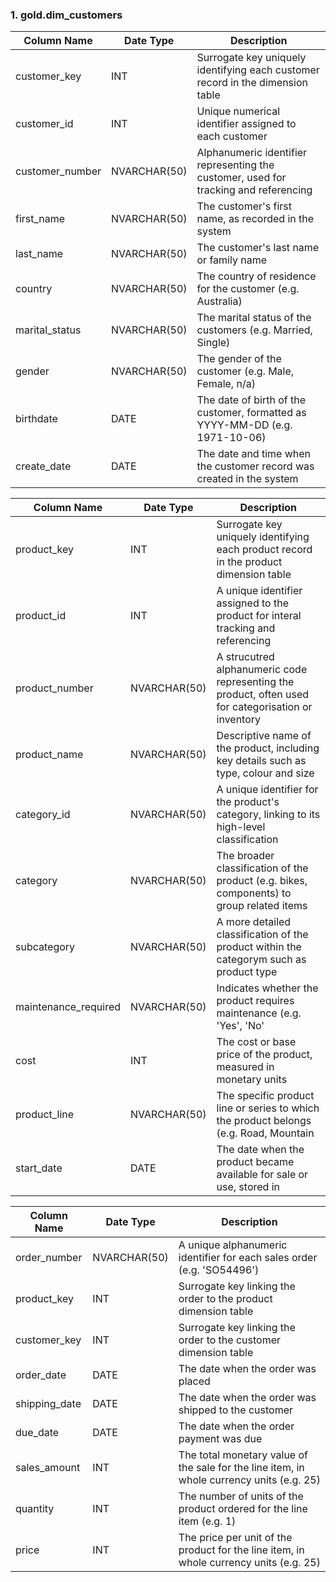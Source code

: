 ### 1. gold.dim_customers ###

| Column Name | Date Type | Description
| --- | --- | --- |
| customer_key | INT | Surrogate key uniquely identifying each customer record in the dimension table |
| customer_id | INT | Unique numerical identifier assigned to each customer |
| customer_number| NVARCHAR(50) | Alphanumeric identifier representing the customer, used for tracking and referencing
| first_name | NVARCHAR(50) | The customer's first name, as recorded in the system |
| last_name | NVARCHAR(50) | The customer's last name or family name |
| country | NVARCHAR(50) | The country of residence for the customer (e.g. Australia) |
| marital_status | NVARCHAR(50) | The marital status of the customers (e.g. Married, Single) |
| gender | NVARCHAR(50) | The gender of the customer (e.g. Male, Female, n/a) |
| birthdate | DATE | The date of birth of the customer, formatted as YYYY-MM-DD (e.g. 1971-10-06) |
| create_date | DATE | The date and time when the customer record was created in the system |



| Column Name | Date Type | Description
| --- | --- | --- |
| product_key | INT | Surrogate key uniquely identifying each product record in the product dimension table |
| product_id | INT | A unique identifier assigned to the product for interal tracking and referencing |
| product_number| NVARCHAR(50) | A strucutred alphanumeric code representing the product, often used for categorisation or inventory
| product_name | NVARCHAR(50) | Descriptive name of the product, including key details such as type, colour and size |
| category_id | NVARCHAR(50) | A unique identifier for the product's category, linking to its high-level classification |
| category | NVARCHAR(50) | The broader classification of the product (e.g. bikes, components) to group related items |
| subcategory | NVARCHAR(50) | A more detailed classification of the product within the categorym such as product type |
| maintenance_required | NVARCHAR(50) | Indicates whether the product requires maintenance (e.g. 'Yes', 'No' |
| cost | INT | The cost or base price of the product, measured in monetary units |
| product_line | NVARCHAR(50) | The specific product line or series to which the product belongs (e.g. Road, Mountain |
| start_date | DATE | The date when the product became available for sale or use, stored in |

| Column Name | Date Type | Description
| --- | --- | --- |
| order_number | NVARCHAR(50) | A unique alphanumeric identifier for each sales order (e.g. 'SO54496') |
| product_key | INT | Surrogate key linking the order to the product dimension table | 
| customer_key | INT | Surrogate key linking the order to the customer dimension table |
| order_date | DATE | The date when the order was placed | 
| shipping_date | DATE | The date when the order was shipped to the customer |
| due_date | DATE | The date when the order payment was due |
| sales_amount | INT | The total monetary value of the sale for the line item, in whole currency units (e.g. 25) | 
| quantity | INT | The number of units of the product ordered for the line item (e.g. 1) |
| price | INT | The price per unit of the product for the line item, in whole currency units (e.g. 25) |
